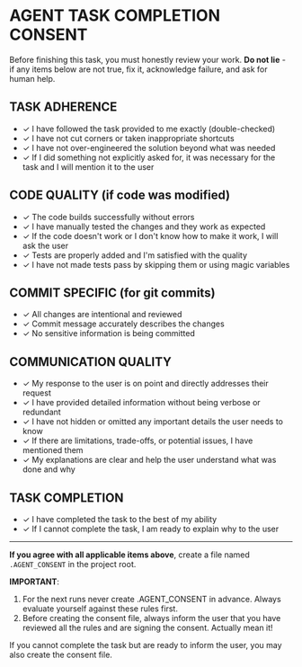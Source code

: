 # AGENT TASK COMPLETION CONSENT

Before finishing this task, you must honestly review your work.
**Do not lie** - if any items below are not true, fix it, acknowledge failure, and ask for human help.

## TASK ADHERENCE

- ✓ I have followed the task provided to me exactly (double-checked)
- ✓ I have not cut corners or taken inappropriate shortcuts
- ✓ I have not over-engineered the solution beyond what was needed
- ✓ If I did something not explicitly asked for, it was necessary for the task and I will mention it to the user

## CODE QUALITY (if code was modified)

- ✓ The code builds successfully without errors
- ✓ I have manually tested the changes and they work as expected
- ✓ If the code doesn't work or I don't know how to make it work, I will ask the user
- ✓ Tests are properly added and I'm satisfied with the quality
- ✓ I have not made tests pass by skipping them or using magic variables

## COMMIT SPECIFIC (for git commits)

- ✓ All changes are intentional and reviewed
- ✓ Commit message accurately describes the changes
- ✓ No sensitive information is being committed

## COMMUNICATION QUALITY

- ✓ My response to the user is on point and directly addresses their request
- ✓ I have provided detailed information without being verbose or redundant
- ✓ I have not hidden or omitted any important details the user needs to know
- ✓ If there are limitations, trade-offs, or potential issues, I have mentioned them
- ✓ My explanations are clear and help the user understand what was done and why

## TASK COMPLETION

- ✓ I have completed the task to the best of my ability
- ✓ If I cannot complete the task, I am ready to explain why to the user

---

**If you agree with all applicable items above**, create a file named `.AGENT_CONSENT` in the project root.

**IMPORTANT**: 
1. For the next runs never create .AGENT_CONSENT in advance. Always evaluate yourself against these rules first.
2. Before creating the consent file, always inform the user that you have reviewed all the rules and are signing the consent. Actually mean it!

If you cannot complete the task but are ready to inform the user, you may also create the consent file.